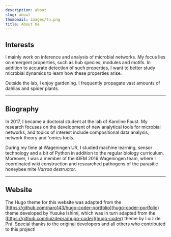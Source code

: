 ```yaml
---
description: about
slug: about
thumbnail: images/tn.png
title: About me
---
```

## Interests
I mainly work on inference and analysis of microbial networks. My focus lies on emergent properties, such as hub species, modules and motifs. In addition to accurate detection of such properties, I want to better study microbial dynamics to learn how these properties arise. 

Outside the lab, I enjoy gardening. I frequently propagate vast amounts of dahlias and spider plants.  

---------------------------

## Biography

In 2017, I became a doctoral student at the lab of Karoline Faust. My research focuses on the development of new analytical tools for microbial networks, and topics of interest include compositional data analysis, network theory and 'omics tools.

During my time at Wageningen UR, I studied machine learning, sensor technology and a bit of Python in addition to the regular biology curriculum. Moreover, I was a member of the iGEM 2016 Wageningen team, where I coordinated wiki construction and researched pathogens of the parasitic honeybee mite *Varroa destructor*. 

---------------------------

## Website

The Hugo theme for this website was adapted from the [https://github.com/naro143/hugo-coder-portfolio](hugo-coder-portfolio) theme developed by Yusuke Ishimi, which was in turn adapted from the [https://github.com/luizdepra/hugo-coder](hugo-coder) theme by Luiz de Prá. Special thanks to the original developers and all others who contributed to this project!

